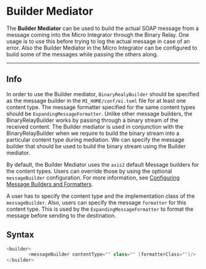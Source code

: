 # Builder Mediator

The **Builder Mediator** can be used to build the actual SOAP message from a message coming into the Micro Integrator through the Binary Relay. One usage is to use this before trying to log the actual message in case of an error. Also the Builder Mediator in the Micro Integrator can be configured to build some of the messages while passing the others along.

---

## Info

In order to use the Builder mediator, `BinaryRealyBuilder` should be specified as the message builder in the `MI_HOME/conf/ei.toml` file for at least one content type. The message formatter specified for the same content types should be `ExpandingMessageFormatter`. Unlike other message builders, the BinaryRelayBuilder works by passing through a binary stream of the received content. The Builder mediator is used in conjunction with the BinaryRelayBuilder when we require to build the binary stream into a particular content type during mediation. We can specify the message builder that should be used to build the binary stream using the Builder mediator.

By default, the Builder Mediator uses the `axis2` default Message builders for the content types. Users can override those by using the optional `messageBuilder` configuration. For more information, see [Configuring Message Builders and Formatters](https://apim.docs.wso2.com/en/latest/install-and-setup/setup/mi-setup/message_builders_formatters/message-builders-and-formatters/).

A user has to specify the content type and the implementation class of the `messageBuilder`. Also, users can specify the message `formatter` for this content type. This is used by the `ExpandingMessageFormatter` to format the message before sending to the destination.

## Syntax

``` java
<builder>
        <messageBuilder contentType="" class="" [formatterClass=""]/>
</builder>
```

  
